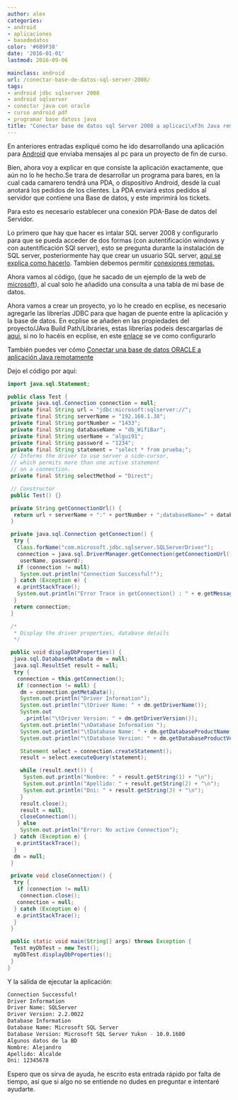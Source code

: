 ```yaml
---
author: alex
categories:
- android
- aplicaciones
- basededatos
color: '#689F38'
date: '2016-01-01'
lastmod: 2016-09-06

mainclass: android
url: /conectar-base-de-datos-sql-server-2008/
tags:
- android jdbc sqlserver 2008
- android sqlserver
- conectar java con oracle
- curso android pdf
- programar base datoss java
title: "Conectar base de datos sql Server 2008 a aplicaci\xF3n Java remotamente"
---
```


En anteriores entradas expliqué como he ido desarrollando una aplicación para [Android](/curso-programacion-android/ "Curso de programación en Android") que enviaba mensajes al pc para un proyecto de fin de curso.

Bien, ahora voy a explicar en que consiste la aplicación exactamente, que aún no lo he hecho.Se trara de desarrollar un programa para bares, en la cual cada camarero tendrá una PDA, o dispositivo Android, desde la cual anotará los pedidos de los clientes. La PDA enviará estos pedidos al servidor que contiene una Base de datos, y este imprimirá los tickets.

Para esto es necesario establecer una conexión PDA-Base de datos del Servidor.

<!--more--><!--ad-->

Lo primero que hay que hacer es intalar SQL server 2008 y configurarlo para que se pueda acceder de dos formas (con autentificación windows y con autentificación SQl server), esto se pregunta durante la instalación de SQL server, posteriormente hay que crear un usuario SQL server, [aqui se explica como hacerlo][2]. Tambien debemos permitir [conexiones remotas.][3]

Ahora vamos al código, (que he sacado de un ejemplo de la web de [microsoft][4]), al cual solo he añadido una consulta a una tabla de mi base de datos.

Ahora vamos a crear un proyecto, yo lo he creado en ecplise, es necesario agregarle las librerías JDBC para que hagan de puente entre la aplicación y la base de datos. En ecplise se añaden en las propiedades del proyecto/JAva Build Path/Libraries, estas librerías podeis descargarlas de [aqui][5], si no lo hacéis en ecplise, en este [enlace][6] se ve como configurarlo

También puedes ver cómo <a href="/conectar-base-de-datos-oracle/">Conectar una base de datos ORACLE a aplicación Java remotamente</a>

Dejo el código por aquí:

```java
import java.sql.Statement;

public class Test {
 private java.sql.Connection connection = null;
 private final String url = "jdbc:microsoft:sqlserver://";
 private final String serverName = "192.168.1.38";
 private final String portNumber = "1433";
 private final String databaseName = "db_WifiBar";
 private final String userName = "algui91";
 private final String password = "1234";
 private final String statement = "select * from prueba;";
 // Informs the driver to use server a side-cursor,
 // which permits more than one active statement
 // on a connection.
 private final String selectMethod = "Direct";

 // Constructor
 public Test() {}

 private String getConnectionUrl() {
  return url + serverName + ":" + portNumber + ";databaseName=" + databaseName + ";selectMethod=" + selectMethod + ";";
 }

 private java.sql.Connection getConnection() {
  try {
   Class.forName("com.microsoft.jdbc.sqlserver.SQLServerDriver");
   connection = java.sql.DriverManager.getConnection(getConnectionUrl(),
    userName, password);
   if (connection != null)
    System.out.println("Connection Successful!");
  } catch (Exception e) {
   e.printStackTrace();
   System.out.println("Error Trace in getConnection() : " + e.getMessage());
  }
  return connection;
 }

 /*
  * Display the driver properties, database details
  */

 public void displayDbProperties() {
  java.sql.DatabaseMetaData dm = null;
  java.sql.ResultSet result = null;
  try {
   connection = this.getConnection();
   if (connection != null) {
    dm = connection.getMetaData();
    System.out.println("Driver Information");
    System.out.println("\tDriver Name: " + dm.getDriverName());
    System.out
     .println("\tDriver Version: " + dm.getDriverVersion());
    System.out.println("\nDatabase Information ");
    System.out.println("\tDatabase Name: " + dm.getDatabaseProductName());
    System.out.println("\tDatabase Version: " + dm.getDatabaseProductVersion());

    Statement select = connection.createStatement();
    result = select.executeQuery(statement);

    while (result.next()) {
     System.out.println("Nombre: " + result.getString(1) + "\n");
     System.out.println("Apellido: " + result.getString(2) + "\n");
     System.out.println("Dni: " + result.getString(3) + "\n");
    }
    result.close();
    result = null;
    closeConnection();
   } else
    System.out.println("Error: No active Connection");
  } catch (Exception e) {
   e.printStackTrace();
  }
  dm = null;
 }

 private void closeConnection() {
  try {
   if (connection != null)
    connection.close();
   connection = null;
  } catch (Exception e) {
   e.printStackTrace();
  }
 }

 public static void main(String[] args) throws Exception {
  Test myDbTest = new Test();
  myDbTest.displayDbProperties();
 }
}
```

Y la sálida de ejecutar la aplicación:

```bash
Connection Successful!
Driver Information
Driver Name: SQLServer
Driver Version: 2.2.0022
Database Information
Database Name: Microsoft SQL Server
Database Version: Microsoft SQL Server Yukon - 10.0.1600
Algunos datos de la BD
Nombre: Alejandro
Apellido: Alcalde
Dni: 12345678
```

Espero que os sirva de ayuda, he escrito esta entrada rápido por falta de tiempo, así que si algo no se entiende no dudes en preguntar e intentaré ayudarte.

 [2]: http://kbase.gfi.com/showarticle.asp?id=KBID002804
 [3]: http://www.blogdemegastar.com/2010/09/pasos-para-configurar-sql-server-2008.html
 [4]: http://support.microsoft.com/kb/313100
 [5]: http://www.akadia.com/download/documents/sqlsrv_jdbc.tar.gz
 [6]: http://www.akadia.com/services/sqlsrv_jdbc.html
